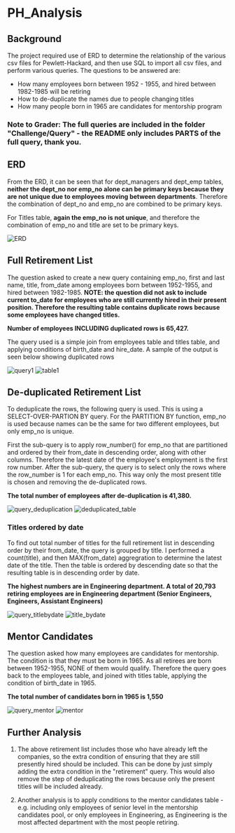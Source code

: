 # PH_Analysis

## Background

The project required use of ERD to determine the relationship of the various csv files for Pewlett-Hackard, and then use SQL to import all csv files, and perform various queries. The questions to be answered are: 
- How many employees born between 1952 - 1955, and hired between 1982-1985 will be retiring 
- How to de-duplicate the names due to people changing titles 
- How many people born in 1965 are candidates for mentorship program 

### Note to Grader: The full queries are included in the folder "Challenge/Query" - the README only includes PARTS of the full query, thank you. 

## ERD 

From the ERD, it can be seen that for dept_managers and dept_emp tables, __neither the dept_no nor emp_no alone can be primary keys because they are not unique due to employees moving between departments__.  Therefore the combination of dept_no and emp_no are combined to be primary keys.

For Titles table, __again the emp_no is not unique__, and therefore the combination of emp_no and title are set to be primary keys. 

<img alt = "ERD" src = https://github.com/pegkhiev/PH_Analysis/blob/master/Challenge/ERD.png>

## Full Retirement List 

The question asked to create a new query containing emp_no, first and last name, title, from_date among employees born between 1952-1955, and hired between 1982-1985. __NOTE: the question did not ask to include current to_date for employees who are still currently hired in their present position. Therefore the resulting table contains duplicate rows because some employees have changed titles.__ 

__Number of employees INCLUDING duplicated rows is 65,427.__

The query used is a simple join from employees table and titles table, and applying conditions of birth_date and hire_date. A sample of the output is seen below showing duplicated rows

<img alt = "query1" src = https://github.com/pegkhiev/PH_Analysis/blob/master/Challenge/query_retirement.png>

<img alt = "table1" src = https://github.com/pegkhiev/PH_Analysis/blob/master/Challenge/retirement_title_salary.png>

## De-duplicated Retirement List 

To deduplicate the rows, the following query is used.  This is using a SELECT-OVER-PARTION BY query.  For the PARTITION BY function, emp_no is used because names can be the same for two different employees, but only emp_no is unique. 

First the sub-query is to apply row_number() for emp_no that are partitioned and ordered by their from_date in descending order, along with other columns. Therefore the latest date of the employee's employment is the first row number.  After the sub-query, the query is to select only the rows where the row_number is 1 for each emp_no.  This way only the most present title is chosen and removing the de-duplicated rows. 

__The total number of employees after de-duplication is 41,380.__

<img alt = "query_deduplication" src = https://github.com/pegkhiev/PH_Analysis/blob/master/Challenge/query_deduplication.png>

<img alt = "deduplicated_table" src = https://github.com/pegkhiev/PH_Analysis/blob/master/Challenge/deduplicated_retirement.png>

### Titles ordered by date 

To find out total number of titles for the full retirement list in descending order by their from_date, the query is grouped by title. I performed a count(title), and then MAX(from_date) aggregration to determine the latest date of the title.  Then the table is ordered by descending date so that the resulting table is in descending order by date. 

__The highest numbers are in Engineering department.  A total of 20,793 retiring employees are in Engineering department (Senior Engineers, Engineers, Assistant Engineers)__

<img alt = "query_titlebydate" src = https://github.com/pegkhiev/PH_Analysis/blob/master/Challenge/query_titlebydate.png>

<img alt = "title_bydate" src = https://github.com/pegkhiev/PH_Analysis/blob/master/Challenge/title_by_date.png>

## Mentor Candidates 

The question asked how many employees are candidates for mentorship. The condition is that they must be born in 1965.  As all retirees are born between 1952-1955, NONE of them would qualify.  Therefore the query goes back to the employees table, and joined with titles table, applying the condition of birth_date in 1965. 

__The total number of candidates born in 1965 is 1,550__ 

<img alt = "query_mentor" src = https://github.com/pegkhiev/PH_Analysis/blob/master/Challenge/query_candidates.png>

<img alt = "mentor" src = https://github.com/pegkhiev/PH_Analysis/blob/master/Challenge/mentor.png>

## Further Analysis 

1) The above retirement list includes those who have already left the companies, so the extra condition of ensuring that they are still presently hired should be included.  This can be done by just simply adding the extra condition in the "retirement" query.  This would also remove the step of deduplicating the rows because only the present titles will be included already. 

2) Another analysis is to apply conditions to the mentor candidates table - e.g. including only employees of senior level in the mentorship candidates pool, or only employees in Engineering, as Engineering is the most affected department with the most people retiring. 




